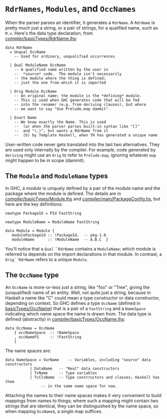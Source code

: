 # `RdrNames`, `Modules`, and `OccNames`


When the parser parses an identifier, it generates a `RdrName`.  A `RdrName` is pretty much just a string, or a pair of strings, for a qualified name, such as `M.x`.  Here's the data type declaration, from [compiler/basicTypes/RdrName.lhs](/trac/ghc/browser/ghc/compiler/basicTypes/RdrName.lhs):

```wiki
data RdrName 
  = Unqual OccName
	-- Used for ordinary, unqualified occurrences 

  | Qual ModuleName OccName
	-- A qualified name written by the user in 
	--  *source* code.  The module isn't necessarily 
	-- the module where the thing is defined; 
	-- just the one from which it is imported

  | Orig Module OccName
	-- An original name; the module is the *defining* module.
	-- This is used when GHC generates code that will be fed
	-- into the renamer (e.g. from deriving clauses), but where
	-- we want to say "Use Prelude.map dammit".  
 
  | Exact Name
	-- We know exactly the Name. This is used 
	--  (a) when the parser parses built-in syntax like "[]" 
	--	and "(,)", but wants a RdrName from it
	--  (b) by Template Haskell, when TH has generated a unique name
```


User-written code never gets translated into the last two alternatives.  They are used only internally by the compiler.
For example, code generated by `deriving` might use an `Orig` to refer to `Prelude.map`, ignoring whatever `map` might happen to be in scope (dammit).

## The `Module` and `ModuleName` types


In GHC, a *module* is uniquely defined by a pair of the module name and the package where the module is defined.  The details are in [compiler/basicTypes/Module.lhs](/trac/ghc/browser/ghc/compiler/basicTypes/Module.lhs) and  [compiler/main/PackageConfig.hs](/trac/ghc/browser/ghc/compiler/main/PackageConfig.hs), but here are the key definitions:

```wiki
newtype PackageId = PId FastString

newtype ModuleName = ModuleName FastString

data Module = Module {
   modulePackageId :: !PackageId,  -- pkg-1.0
   moduleName      :: !ModuleName  -- A.B.C  }
```


You'll notice that a `Qual``RdrName` contains a `ModuleName`; which module is referred to depends on the import declarations in that module.  In contrast, a `Orig``RdrName` refers to a unique `Module`.

## The `OccName` type


An `OccName` is more-or-less just a string, like "foo" or "Tree", giving the (unqualified) name of an entity. 
Well, not quite just a string, because in Haskell a name like "C" could mean a type constructor or data constructor, depending on context. So GHC defines a type `OccName` (defined in [basicTypes/OccName](/trac/ghc/browser/ghc/basicTypes/OccName)) that is a pair of a `FastString` and a `NameSpace` indicating which name space the name is drawn from. The data type is defined (abstractly) in [compiler/basicTypes/OccName.lhs](/trac/ghc/browser/ghc/compiler/basicTypes/OccName.lhs):

```wiki
data OccName = OccName 
    { occNameSpace  :: !NameSpace
    , occNameFS     :: !FastString
    }
```


The name spaces are: 

```wiki
data NameSpace = VarName	-- Variables, including "source" data constructors
	       | DataName	-- "Real" data constructors 
	       | TvName		-- Type variables
	       | TcClsName	-- Type constructors and classes; Haskell has them
				-- in the same name space for now.
```


Attaching the names to their name spaces makes it very convenient to build mappings from names to things; where such a mapping might contain two strings that are identical, they can be distinguished by the name space, so when mapping `OccName`s, a single map suffices.
